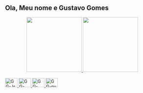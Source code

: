 ## Ola, Meu nome e Gustavo Gomes
<div align="center">
  <a href="https://github.com/ggomes061">
  <img height="180em" src="https://github-readme-stats.vercel.app/api?username=ggomes061&show_icons=true&theme=dracula&include_all_commits=true&count_private=true"/>
  <img height="180em" src="https://github-readme-stats.vercel.app/api/top-langs/?username=ggomes061&layout=compact&langs_count=7&theme=dracula"/>
</div>
<div style="display: inline_block"><br>
  <img alt="GG-Js" height="30" width="40" src="https://cdn.jsdelivr.net/gh/devicons/devicon/icons/javascript/javascript-original.svg" />
  <img alt="GG-css" height="30" width="40" src="https://cdn.jsdelivr.net/gh/devicons/devicon/icons/css3/css3-original.svg" />
  <img alt="GG-html" height="30" width="40" src="https://cdn.jsdelivr.net/gh/devicons/devicon/icons/html5/html5-original.svg" />
  <img alt="GG-py" height="30" width="40" src="https://cdn.jsdelivr.net/gh/devicons/devicon/icons/python/python-original.svg" />
</div>
  
